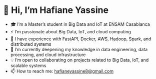 # 👋 Hi, I’m Hafiane Yassine  
- 🎓 I’m a Master’s student in Big Data and IoT at ENSAM Casablanca  
- ⚡ I’m passionate about Big Data, IoT, and cloud computing  
- 🚀 I have experience with FastAPI, Docker, AWS, Hadoop, Spark, and distributed systems  
- 🌱 I’m currently deepening my knowledge in data engineering, data processing, and cloud infrastructure  
- 💡 I’m open to collaborating on projects related to Big Data, IoT, and scalable systems  
- 📫 How to reach me: hafianeyassine8@gmail.com  

<!---
maokli24/maokli24 is a ✨ special ✨ repository because its `README.md` (this file) appears on your GitHub profile.
You can click the Preview link to take a look at your changes.
--->
